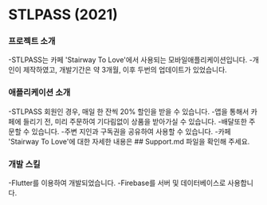 # STLPASS (2021)

### 프로젝트 소개
-STLPASS는 카페 'Stairway To Love'에서 사용되는 모바일애플리케이션입니다.
-개인이 제작하였고, 개발기간은 약 3개월, 이후 두번의 업데이트가 있었습니다.

### 애플리케이션 소개
-STLPASS 회원인 경우, 매일 한 잔씩 20% 할인을 받을 수 있습니다.
-앱을 통해서 카페에 들리기 전, 미리 주문하여 기다림없이 상품을 받아가실 수 있습니다.
-배달또한 주문할 수 있습니다.
-주변 지인과 구독권을 공유하여 사용할 수 있습니다.
-카페 'Stairway To Love'에 대한 자세한 내용은 ## Support.md 파일을 확인해 주세요.

### 개발 스킬
-Flutter를 이용하여 개발되었습니다.
-Firebase를 서버 및 데이터베이스로 사용합니다.

